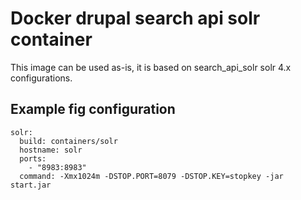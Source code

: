 # Docker drupal search api solr container

This image can be used as-is, it is based on search_api_solr solr 4.x configurations.

## Example fig configuration

```
solr:
  build: containers/solr
  hostname: solr
  ports:
    - "8983:8983"
  command: -Xmx1024m -DSTOP.PORT=8079 -DSTOP.KEY=stopkey -jar start.jar
```

